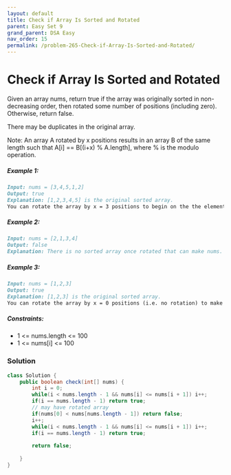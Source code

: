 ```yaml
---
layout: default
title: Check if Array Is Sorted and Rotated
parent: Easy Set 9
grand_parent: DSA Easy
nav_order: 15
permalink: /problem-265-Check-if-Array-Is-Sorted-and-Rotated/
---
```

# Check if Array Is Sorted and Rotated
Given an array nums, return true if the array was originally sorted in non-decreasing order, then rotated some number of positions (including zero). Otherwise, return false.

There may be duplicates in the original array.

Note: An array A rotated by x positions results in an array B of the same length such that A[i] == B[(i+x) % A.length], where % is the modulo operation.

##### Example 1:
```markdown
Input: nums = [3,4,5,1,2]
Output: true
Explanation: [1,2,3,4,5] is the original sorted array.
You can rotate the array by x = 3 positions to begin on the the element of value 3: [3,4,5,1,2].
```
##### Example 2:
```markdown
Input: nums = [2,1,3,4]
Output: false
Explanation: There is no sorted array once rotated that can make nums.
```
##### Example 3:
```markdown
Input: nums = [1,2,3]
Output: true
Explanation: [1,2,3] is the original sorted array.
You can rotate the array by x = 0 positions (i.e. no rotation) to make nums.
```
##### Constraints:
* 1 <= nums.length <= 100
* 1 <= nums[i] <= 100

### Solution
```java
class Solution {
    public boolean check(int[] nums) {
        int i = 0;
        while(i < nums.length - 1 && nums[i] <= nums[i + 1]) i++;
        if(i == nums.length - 1) return true;
        // may have rotated array
        if(nums[0] < nums[nums.length - 1]) return false;
        i++;
        while(i < nums.length - 1 && nums[i] <= nums[i + 1]) i++;
        if(i == nums.length - 1) return true;
        
        return false;
        
    }
}
```